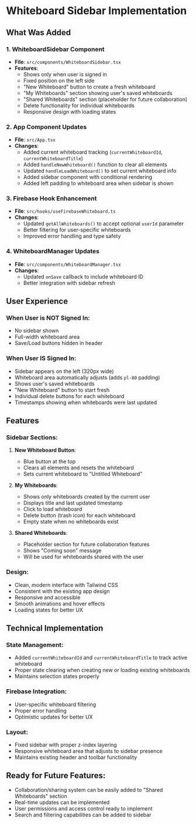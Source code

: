 # Whiteboard Sidebar Implementation

## What Was Added

### 1. WhiteboardSidebar Component
- **File**: `src/components/WhiteboardSidebar.tsx`
- **Features**:
  - Shows only when user is signed in
  - Fixed position on the left side
  - "New Whiteboard" button to create a fresh whiteboard
  - "My Whiteboards" section showing user's saved whiteboards
  - "Shared Whiteboards" section (placeholder for future collaboration)
  - Delete functionality for individual whiteboards
  - Responsive design with loading states

### 2. App Component Updates
- **File**: `src/App.tsx`
- **Changes**:
  - Added current whiteboard tracking (`currentWhiteboardId`, `currentWhiteboardTitle`)
  - Added `handleNewWhiteboard()` function to clear all elements
  - Updated `handleLoadWhiteboard()` to set current whiteboard info
  - Added sidebar component with conditional rendering
  - Added left padding to whiteboard area when sidebar is shown

### 3. Firebase Hook Enhancement
- **File**: `src/hooks/useFirebaseWhiteboard.ts`
- **Changes**:
  - Updated `getAllWhiteboards()` to accept optional `userId` parameter
  - Better filtering for user-specific whiteboards
  - Improved error handling and type safety

### 4. WhiteboardManager Updates
- **File**: `src/components/WhiteboardManager.tsx`
- **Changes**:
  - Updated `onSave` callback to include whiteboard ID
  - Better integration with sidebar refresh

## User Experience

### When User is NOT Signed In:
- No sidebar shown
- Full-width whiteboard area
- Save/Load buttons hidden in header

### When User IS Signed In:
- Sidebar appears on the left (320px wide)
- Whiteboard area automatically adjusts (adds `pl-80` padding)
- Shows user's saved whiteboards
- "New Whiteboard" button to start fresh
- Individual delete buttons for each whiteboard
- Timestamps showing when whiteboards were last updated

## Features

### Sidebar Sections:
1. **New Whiteboard Button**: 
   - Blue button at the top
   - Clears all elements and resets the whiteboard
   - Sets current whiteboard to "Untitled Whiteboard"

2. **My Whiteboards**:
   - Shows only whiteboards created by the current user
   - Displays title and last updated timestamp
   - Click to load whiteboard
   - Delete button (trash icon) for each whiteboard
   - Empty state when no whiteboards exist

3. **Shared Whiteboards**:
   - Placeholder section for future collaboration features
   - Shows "Coming soon" message
   - Will be used for whiteboards shared with the user

### Design:
- Clean, modern interface with Tailwind CSS
- Consistent with the existing app design
- Responsive and accessible
- Smooth animations and hover effects
- Loading states for better UX

## Technical Implementation

### State Management:
- Added `currentWhiteboardId` and `currentWhiteboardTitle` to track active whiteboard
- Proper state clearing when creating new or loading existing whiteboards
- Maintains selection states properly

### Firebase Integration:
- User-specific whiteboard filtering
- Proper error handling
- Optimistic updates for better UX

### Layout:
- Fixed sidebar with proper z-index layering
- Responsive whiteboard area that adjusts to sidebar presence
- Maintains existing header and toolbar functionality

## Ready for Future Features:
- Collaboration/sharing system can be easily added to "Shared Whiteboards" section
- Real-time updates can be implemented
- User permissions and access control ready to implement
- Search and filtering capabilities can be added to sidebar
